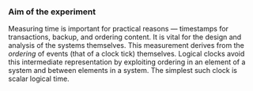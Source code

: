 ### Aim of the experiment

Measuring time is important for practical reasons — timestamps for transactions, backup, and ordering content. It is vital for the design and analysis of the systems themselves. This measurement derives from the *ordering* of events (that of a clock tick) themselves. Logical clocks avoid this intermediate representation by exploiting ordering in an element of a system and between elements in a system. The simplest such clock is scalar logical time.